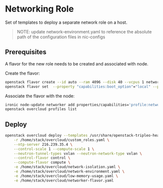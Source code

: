 # Networking Role
Set of templates to deploy a separate network role on a host.

>NOTE: update network-environment.yaml to reference the absolute path of the configuration files in nic-configs

## Prerequisites
A flavor for the new role needs to be created and associated with node.

Create the flavor:
```bash
openstack flavor create --id auto --ram 4096 --disk 40 --vcpus 1 networker
openstack flavor set  --property "capabilities:boot_option"="local" --property "capabilities:profile"="networker" networker
```

Associate the flavor with the node:
```bash
ironic node-update networker add properties/capabilities='profile:networker,boot_option:local'
openstack overcloud profiles list
```


## Deploy

```bash
openstack overcloud deploy --templates /usr/share/openstack-tripleo-heat-templates \
    -r /home/stack/overcloud/custom_roles.yaml \
    --ntp-server 216.239.35.4 \
    --control-scale 1 --compute-scale 1 \
    --neutron-tunnel-types vxlan --neutron-network-type vxlan \
    --control-flavor control \
    --compute-flavor compute \
    -e /home/stack/overcloud/network-isolation.yaml \
    -e /home/stack/overcloud/network-environment.yaml \
    -e /home/stack/overcloud/low-memory-usage.yaml \
    -e /home/stack/overcloud/networker-flavor.yaml
```